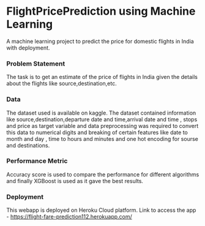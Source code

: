 # FlightPricePrediction using Machine Learning

A machine learning project to predict the price for domestic flights in India with deployment.

### Problem Statement
The task is to get an estimate of the price of flights in India given the details about the flights like source,destination,etc.

### Data
The dataset used is available on kaggle.
The dataset contained information like source,destination,departure date and time,arrival date and time , stops and price as target variable and data preprocessing was required to convert this data to numerical digits and breaking of certain features like date to month and day , time to hours and minutes and one hot encoding for sourse and destinations.

### Performance Metric
Accuracy score is used to compare the performance for different algorithms and finally XGBoost is used as it gave the best results.

### Deployment
This webapp is deployed on Heroku Cloud platform.
Link to access the app - https://flight-fare-prediction112.herokuapp.com/
